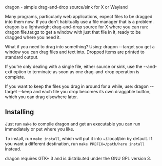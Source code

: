dragon - simple drag-and-drop source/sink for X or Wayland

Many programs, particularly web applications, expect files to be dragged
into them now. If you don't habitually use a file manager that is a
problem. dragon is a lightweight drag-and-drop source for X where you
can run:
  dragon file.tar.gz
to get a window with just that file in it, ready to be dragged where you
need it.

What if you need to drag into something? Using:
  dragon --target
you get a window you can drag files and text into. Dropped items are
printed to standard output.

If you're only dealing with a single file, either source or sink, use
the --and-exit option to terminate as soon as one drag-and-drop
operation is complete.

If you want to keep the files you drag in around for a while, use:
  dragon --target --keep
and each file you drop becomes its own draggable button, which you can
drag elsewhere later.

Installing
----------
Just run `make` to compile dragon and get an executable you can run
immediately or put where you like.

To install, run `make install`, which will put it into ~/.local/bin by
default. If you want a different destination, run `make
PREFIX=/path/here install` instead.

dragon requires GTK+ 3 and is distributed under the GNU GPL version 3.
